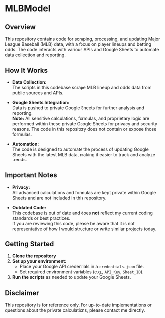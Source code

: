 # MLBModel

## Overview

This repository contains code for scraping, processing, and updating Major League Baseball (MLB) data, with a focus on player lineups and betting odds. The code interacts with various APIs and Google Sheets to automate data collection and reporting.

## How It Works

- **Data Collection:**  
  The scripts in this codebase scrape MLB lineup and odds data from public sources and APIs.

- **Google Sheets Integration:**  
  Data is pushed to private Google Sheets for further analysis and reporting.  
  **Note:** All sensitive calculations, formulas, and proprietary logic are performed within these private Google Sheets for privacy and security reasons. The code in this repository does not contain or expose those formulas.

- **Automation:**  
  The code is designed to automate the process of updating Google Sheets with the latest MLB data, making it easier to track and analyze trends.

## Important Notes

- **Privacy:**  
  All advanced calculations and formulas are kept private within Google Sheets and are not included in this repository.

- **Outdated Code:**  
  This codebase is out of date and does **not** reflect my current coding standards or best practices.  
  If you are reviewing this code, please be aware that it is not representative of how I would structure or write similar projects today.

## Getting Started

1. **Clone the repository**
2. **Set up your environment:**  
   - Place your Google API credentials in a `credentials.json` file.
   - Set required environment variables (e.g., `API_Key`, `Sheet_ID`).
3. **Run the scripts** as needed to update your Google Sheets.

## Disclaimer

This repository is for reference only. For up-to-date implementations or questions about the private calculations, please contact me directly.
